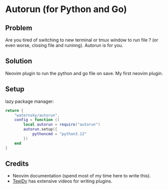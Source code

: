 # Autorun (for Python and Go)

## Problem
Are you tired of switching to new terminal or tmux window to run file ? (or even worse, closing file and runinng).
Autorun is for you.

## Solution
Neovim plugin to run the python and go file on save.
My first neovim plugin.

## Setup

lazy package manager:
```lua
return {
    "waternsky/autorun",
    config = function ()
        local autorun = require("autorun")
        autorun.setup({ 
            pythoncmd = "python3.12"
        })
    end
}
```

## Credits
* Neovim documentation (spend most of my time here to write this).
* [TeejDv](https://www.youtube.com/@teej_dv/videos) has extensive videos for writing plugins.
